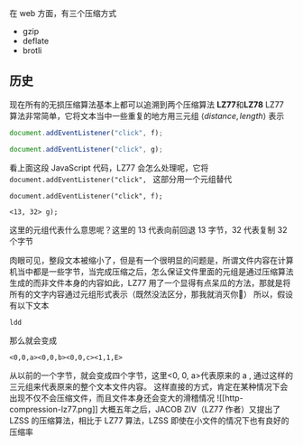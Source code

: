 在 web 方面，有三个压缩方式
- gzip
- deflate
- brotli

## 历史
现在所有的无损压缩算法基本上都可以追溯到两个压缩算法 **LZ77**和**LZ78**
LZ77 算法非常简单，它将文本当中一些重复的地方用三元组 $\langle distance, length\rangle$ 表示
```js
document.addEventListener("click", f);

document.addEventListener("click", g);
```
看上面这段 JavaScript 代码，LZ77 会怎么处理呢，它将 `document.addEventListener("click", ` 这部分用一个元组替代
```
document.addEventListener("click", f);

<13, 32> g);
```
这里的元组代表什么意思呢？这里的 13 代表向前回退 13 字节，32 代表复制 32 个字节

肉眼可见，整段文本被缩小了，但是有一个很明显的问题是，所谓文件内容在计算机当中都是一些字节，当完成压缩之后，怎么保证文件里面的元组是通过压缩算法生成的而非文件本身的内容如此，LZ77 用了一个显得有点呆瓜的方法，那就是将所有的文字内容通过元组形式表示（既然没法区分，那我就消灭你🤡）
所以，假设有以下文本
```
ldd
```
那么就会变成
```
<0,0,a><0,0,b><0,0,c><1,1,E>
```
从以前的一个字节，就会变成四个字节，这里<0, 0, a>代表原来的 a , 通过这样的三元组来代表原来的整个文本文件内容。
这样直接的方式，肯定在某种情况下会出现不仅不会压缩文件，而且文件本身还会变大的滑稽情况
![[http-compression-lz77.png]]
大概五年之后，JACOB ZIV（LZ77 作者）又提出了 LZSS 的压缩算法，相比于 LZ77 算法，LZSS 即使在小文件的情况下也有良好的压缩率